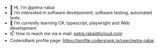 - 👋 Hi, I’m @petra-rabai
- 👀 I’m interested in software develpoment, software testing, automated tests
- 🌱 I’m currently learning C#, typescript, playwright and Web development
- 📫 How to reach me via e-mail: petra.rabai@icloud.com
- CodersRank profile page: https://profile.codersrank.io/user/petra-rabai
<!---
petra-rabai/petra-rabai is a ✨ special ✨ repository because its `README.md` (this file) appears on your GitHub profile.
You can click the Preview link to take a look at your changes.
--->
